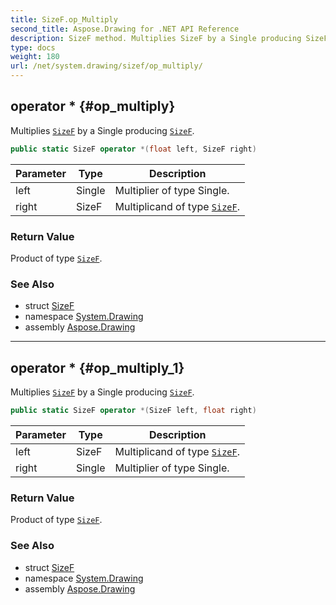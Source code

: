 ```yaml
---
title: SizeF.op_Multiply
second_title: Aspose.Drawing for .NET API Reference
description: SizeF method. Multiplies SizeF by a Single producing SizeF
type: docs
weight: 180
url: /net/system.drawing/sizef/op_multiply/
---
```

## operator * {#op_multiply}

Multiplies [`SizeF`](../) by a Single producing [`SizeF`](../).

```csharp
public static SizeF operator *(float left, SizeF right)
```

| Parameter | Type | Description |
| --- | --- | --- |
| left | Single | Multiplier of type Single. |
| right | SizeF | Multiplicand of type [`SizeF`](../). |

### Return Value

Product of type [`SizeF`](../).

### See Also

* struct [SizeF](../)
* namespace [System.Drawing](../../sizef/)
* assembly [Aspose.Drawing](../../../)

---

## operator * {#op_multiply_1}

Multiplies [`SizeF`](../) by a Single producing [`SizeF`](../).

```csharp
public static SizeF operator *(SizeF left, float right)
```

| Parameter | Type | Description |
| --- | --- | --- |
| left | SizeF | Multiplicand of type [`SizeF`](../). |
| right | Single | Multiplier of type Single. |

### Return Value

Product of type [`SizeF`](../).

### See Also

* struct [SizeF](../)
* namespace [System.Drawing](../../sizef/)
* assembly [Aspose.Drawing](../../../)


